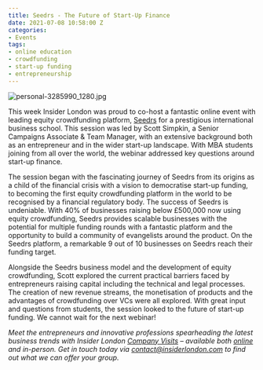 ```yaml
---
title: Seedrs - The Future of Start-Up Finance
date: 2021-07-08 10:58:00 Z
categories:
- Events
tags:
- online education
- crowdfunding
- start-up funding
- entrepreneurship
---
```


![personal-3285990_1280.jpg](/uploads/personal-3285990_1280.jpg)

This week Insider London was proud to co-host a fantastic online event with leading equity crowdfunding platform, [Seedrs](https://www.seedrs.com/) for a prestigious international business school. This session was led by Scott Simpkin, a Senior Campaigns Associate & Team Manager, with an extensive background both as an entrepreneur and in the wider start-up landscape. With MBA students joining from all over the world, the webinar addressed key questions around start-up finance. 

The session began with the fascinating journey of Seedrs from its origins as a child of the financial crisis with a vision to democratise start-up funding, to becoming the first equity crowdfunding platform in the world to be recognised by a financial regulatory body. The success of Seedrs is undeniable. With 40% of businesses raising below £500,000 now using equity crowdfunding, Seedrs provides scalable businesses with the potential for multiple funding rounds with a fantastic platform and the opportunity to build a community of evangelists around the product. On the Seedrs platform, a remarkable 9 out of 10 businesses on Seedrs reach their funding target.

Alongside the Seedrs business model and the development of equity crowdfunding, Scott explored the current practical barriers faced by entrepreneurs raising capital including the technical and legal processes. The creation of new revenue streams, the monetisation of products and the advantages of crowdfunding over VCs were all explored. With great input and questions from students, the session looked to the future of start-up funding. We cannot wait for the next webinar!

*Meet the entrepreneurs and innovative professions spearheading the latest business trends with Insider London [Company Visits](https://www.insiderlondon.com/london/company-visits/) – available both [online](https://www.insiderlondon.com/online-education/online-company-visits/) and in-person. Get in touch today via [contact@insiderlondon.com](mailto:contact@insiderlondon.com) to find out what we can offer your group.*

